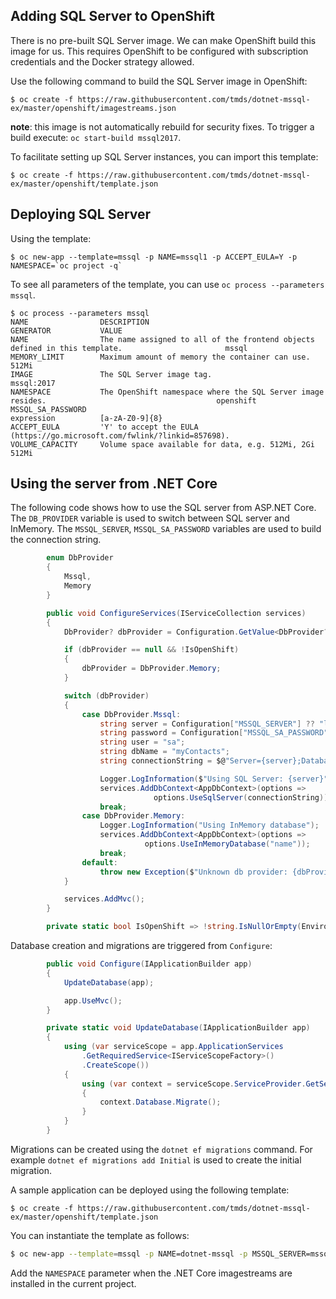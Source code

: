 ## Adding SQL Server to OpenShift

There is no pre-built SQL Server image. We can make OpenShift build this image for us. This requires OpenShift to be configured with subscription credentials and the Docker strategy allowed. 

Use the following command to build the SQL Server image in OpenShift:

```
$ oc create -f https://raw.githubusercontent.com/tmds/dotnet-mssql-ex/master/openshift/imagestreams.json
```

**note**: this image is not automatically rebuild for security fixes. To trigger a build execute: `oc start-build mssql2017`.

To facilitate setting up SQL Server instances, you can import this template:

```
$ oc create -f https://raw.githubusercontent.com/tmds/dotnet-mssql-ex/master/openshift/template.json
```

## Deploying SQL Server

Using the template:

```
$ oc new-app --template=mssql -p NAME=mssql1 -p ACCEPT_EULA=Y -p NAMESPACE=`oc project -q`
```

To see all parameters of the template, you can use `oc process --parameters mssql`.

```
$ oc process --parameters mssql
NAME                DESCRIPTION                                                                  GENERATOR           VALUE
NAME                The name assigned to all of the frontend objects defined in this template.                       mssql
MEMORY_LIMIT        Maximum amount of memory the container can use.                                                  512Mi
IMAGE               The SQL Server image tag.                                                                        mssql:2017
NAMESPACE           The OpenShift namespace where the SQL Server image resides.                                      openshift
MSSQL_SA_PASSWORD                                                                                expression          [a-zA-Z0-9]{8}
ACCEPT_EULA         'Y' to accept the EULA (https://go.microsoft.com/fwlink/?linkid=857698).                         
VOLUME_CAPACITY     Volume space available for data, e.g. 512Mi, 2Gi                                                 512Mi
```

## Using the server from .NET Core

The following code shows how to use the SQL server from ASP.NET Core.
The `DB_PROVIDER` variable is used to switch between SQL server and InMemory.
The `MSSQL_SERVER`, `MSSQL_SA_PASSWORD` variables are used to build the connection string.

```cs
        enum DbProvider
        {
            Mssql,
            Memory
        }

        public void ConfigureServices(IServiceCollection services)
        {
            DbProvider? dbProvider = Configuration.GetValue<DbProvider?>("DB_PROVIDER");

            if (dbProvider == null && !IsOpenShift)
            {
                dbProvider = DbProvider.Memory;
            }

            switch (dbProvider)
            {
                case DbProvider.Mssql:
                    string server = Configuration["MSSQL_SERVER"] ?? "localhost";
                    string password = Configuration["MSSQL_SA_PASSWORD"];
                    string user = "sa";
                    string dbName = "myContacts";
                    string connectionString = $@"Server={server};Database={dbName};User Id={user};Password={password};";

                    Logger.LogInformation($"Using SQL Server: {server}");
                    services.AddDbContext<AppDbContext>(options =>
                                options.UseSqlServer(connectionString));
                    break;
                case DbProvider.Memory:
                    Logger.LogInformation("Using InMemory database");
                    services.AddDbContext<AppDbContext>(options =>
                              options.UseInMemoryDatabase("name"));
                    break;
                default:
                    throw new Exception($"Unknown db provider: {dbProvider}");
            }

            services.AddMvc();
        }

        private static bool IsOpenShift => !string.IsNullOrEmpty(Environment.GetEnvironmentVariable("OPENSHIFT_BUILD_NAME"));
```

Database creation and migrations are triggered from `Configure`:

```cs
        public void Configure(IApplicationBuilder app)
        {
            UpdateDatabase(app);

            app.UseMvc();
        }

        private static void UpdateDatabase(IApplicationBuilder app)
        {
            using (var serviceScope = app.ApplicationServices
                .GetRequiredService<IServiceScopeFactory>()
                .CreateScope())
            {
                using (var context = serviceScope.ServiceProvider.GetService<AppDbContext>())
                {
                    context.Database.Migrate();
                }
            }
        }
```

Migrations can be created using the `dotnet ef migrations` command. For example `dotnet ef migrations add Initial` is used to create the initial migration.

A sample application can be deployed using the following template:

```
$ oc create -f https://raw.githubusercontent.com/tmds/dotnet-mssql-ex/master/openshift/template.json
```

You can instantiate the template as follows:

```sh
$ oc new-app --template=mssql -p NAME=dotnet-mssql -p MSSQL_SERVER=mssql1 -p MSSQL_SECRET_NAME=mssql1-secret # -p NAMESPACE=`oc project -q`
```

Add the `NAMESPACE` parameter when the .NET Core imagestreams are installed in the current project.